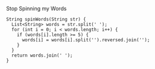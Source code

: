 Stop Spinning my Words

    String spinWords(String str) {
      List<String> words = str.split(' ');
      for (int i = 0; i < words.length; i++) {
        if (words[i].length >= 5) {
          words[i] = words[i].split('').reversed.join('');
        }
      }
      return words.join(' ');
    }
